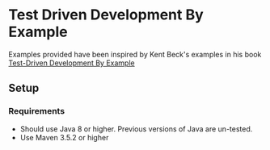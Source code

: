 # Test Driven Development By Example

Examples provided have been inspired by Kent Beck's examples in his book [Test-Driven Development By Example](https://amzn.to/2DTP58p) 

## Setup
### Requirements
* Should use Java 8 or higher. Previous versions of Java are un-tested.
* Use Maven 3.5.2 or higher
